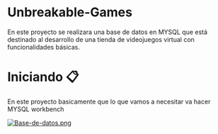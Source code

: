 # Unbreakable-Games

En este proyecto se realizara una base de datos en MYSQL que está destinado al desarrollo de una tienda de videojuegos virtual con funcionalidades básicas.

# Iniciando 📋

En este proyecto basicamente que lo que vamos a necesitar va hacer MYSQL workbench

[![Base-de-datos.png](https://i.postimg.cc/zvvJK3sn/Base-de-datos.png)](https://postimg.cc/ZvkthYKR)

